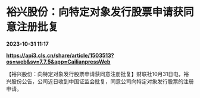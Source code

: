 # 裕兴股份：向特定对象发行股票申请获同意注册批复

**2023-10-31 11:17**

**https://api3.cls.cn/share/article/1503513?os=web&sv=7.7.5&app=CailianpressWeb**

【裕兴股份：向特定对象发行股票申请获同意注册批复】财联社10月31日电，裕兴股份公告，公司近日收到中国证监会批复，同意公司向特定对象发行股票的注册申请。